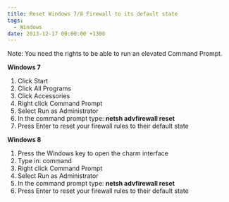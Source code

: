 ```yaml
---
title: Reset Windows 7/8 Firewall to its default state
tags:
  - Windows
date: 2013-12-17 00:00:00 +1300
---
```

Note: You need the rights to be able to run an elevated Command Prompt.

**Windows 7**

  1. Click Start
  2. Click All Programs
  3. Click Accessories
  4. Right click Command Prompt
  5. Select Run as Administrator
  6. In the command prompt type: **netsh advfirewall reset**
  7. Press Enter to reset your firewall rules to their default state

**Windows 8**

  1. Press the Windows key to open the charm interface
  2. Type in: command
  3. Right click Command Prompt
  4. Select Run as Administrator
  5. In the command prompt type: **netsh advfirewall reset**
  6. Press Enter to reset your firewall rules to their default state
